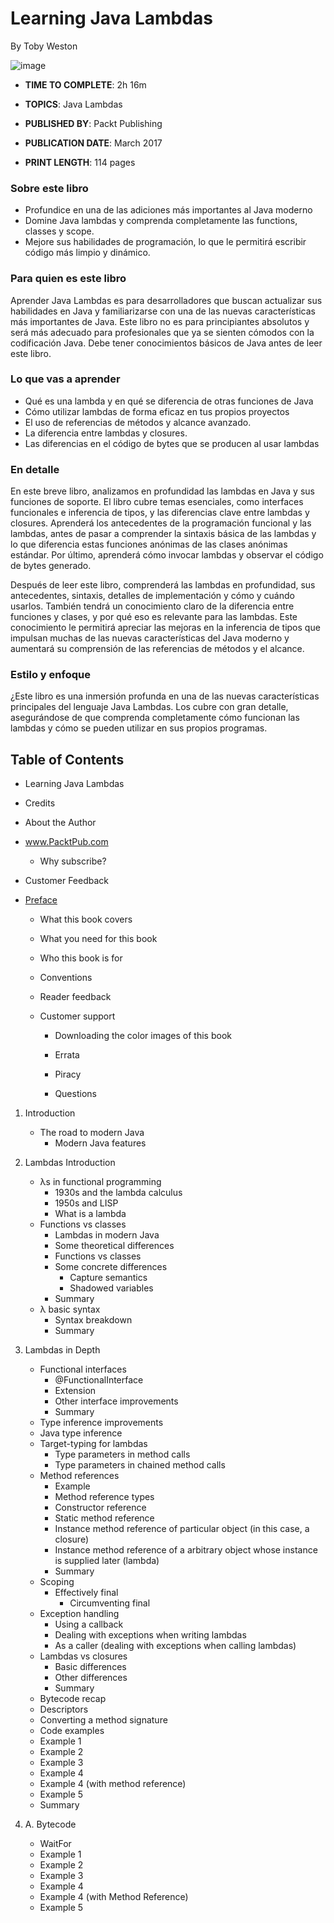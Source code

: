 # Learning Java Lambdas

By Toby Weston

![image](https://github.com/adolfodelarosades/Java/assets/23094588/c7efaeab-186f-4084-9170-98abe38c8e7a)

* **TIME TO COMPLETE**: 2h 16m

* **TOPICS**: Java Lambdas

* **PUBLISHED BY**: Packt Publishing

* **PUBLICATION DATE**: March 2017

* **PRINT LENGTH**: 114 pages

### Sobre este libro

* Profundice en una de las adiciones más importantes al Java moderno
* Domine Java lambdas y comprenda completamente las functions, classes y scope.
* Mejore sus habilidades de programación, lo que le permitirá escribir código más limpio y dinámico.

### Para quien es este libro

Aprender Java Lambdas es para desarrolladores que buscan actualizar sus habilidades en Java y familiarizarse con una de las nuevas características más importantes de Java. Este libro no es para principiantes absolutos y será más adecuado para profesionales que ya se sienten cómodos con la codificación Java. Debe tener conocimientos básicos de Java antes de leer este libro.

### Lo que vas a aprender

* Qué es una lambda y en qué se diferencia de otras funciones de Java
* Cómo utilizar lambdas de forma eficaz en tus propios proyectos
* El uso de referencias de métodos y alcance avanzado.
* La diferencia entre lambdas y closures.
* Las diferencias en el código de bytes que se producen al usar lambdas

### En detalle

En este breve libro, analizamos en profundidad las lambdas en Java y sus funciones de soporte. El libro cubre temas esenciales, como interfaces funcionales e inferencia de tipos, y las diferencias clave entre lambdas y closures. Aprenderá los antecedentes de la programación funcional y las lambdas, antes de pasar a comprender la sintaxis básica de las lambdas y lo que diferencia estas funciones anónimas de las clases anónimas estándar. Por último, aprenderá cómo invocar lambdas y observar el código de bytes generado.

Después de leer este libro, comprenderá las lambdas en profundidad, sus antecedentes, sintaxis, detalles de implementación y cómo y cuándo usarlos. También tendrá un conocimiento claro de la diferencia entre funciones y clases, y por qué eso es relevante para las lambdas. Este conocimiento le permitirá apreciar las mejoras en la inferencia de tipos que impulsan muchas de las nuevas características del Java moderno y aumentará su comprensión de las referencias de métodos y el alcance.

### Estilo y enfoque

¿Este libro es una inmersión profunda en una de las nuevas características principales del lenguaje Java Lambdas. Los cubre con gran detalle, asegurándose de que comprenda completamente cómo funcionan las lambdas y cómo se pueden utilizar en sus propios programas.

## Table of Contents

* Learning Java Lambdas

* Credits

* About the Author

* www.PacktPub.com

   * Why subscribe?

* Customer Feedback

* [Preface](https://github.com/adolfodelarosades/Java/blob/master/temarios/907_Learning_Java_Lambdas/Preface.md)

   * What this book covers
   
   * What you need for this book
   
   * Who this book is for
   
   * Conventions
   
   * Reader feedback
   
   * Customer support
   
      * Downloading the color images of this book
      
      * Errata
      
      * Piracy
      
      * Questions

1. Introduction

   * The road to modern Java
      * Modern Java features
2. Lambdas Introduction
   * λs in functional programming
      * 1930s and the lambda calculus
      * 1950s and LISP
      * What is a lambda
   * Functions vs classes
      * Lambdas in modern Java
      * Some theoretical differences
      * Functions vs classes
      * Some concrete differences
         * Capture semantics
         * Shadowed variables
      * Summary
   * λ basic syntax
      * Syntax breakdown
      * Summary
3. Lambdas in Depth
   * Functional interfaces
      * @FunctionalInterface
      * Extension
      * Other interface improvements
      * Summary
   * Type inference improvements
   * Java type inference
   * Target-typing for lambdas
      * Type parameters in method calls
      * Type parameters in chained method calls
   * Method references
      * Example
      * Method reference types
      * Constructor reference
      * Static method reference
      * Instance method reference of particular object (in this case, a closure)
      * Instance method reference of a arbitrary object whose instance is supplied later (lambda)
      * Summary
   * Scoping
      * Effectively final
         * Circumventing final
   * Exception handling
      * Using a callback
      * Dealing with exceptions when writing lambdas
      * As a caller (dealing with exceptions when calling lambdas)
   * Lambdas vs closures
      * Basic differences
      * Other differences
      * Summary
   * Bytecode recap
   * Descriptors
   * Converting a method signature
   * Code examples
   * Example 1
   * Example 2
   * Example 3
   * Example 4
   * Example 4 (with method reference)
   * Example 5
   * Summary   
4. A. Bytecode
   * WaitFor
   * Example 1
   * Example 2
   * Example 3
   * Example 4
   * Example 4 (with Method Reference)
   * Example 5
